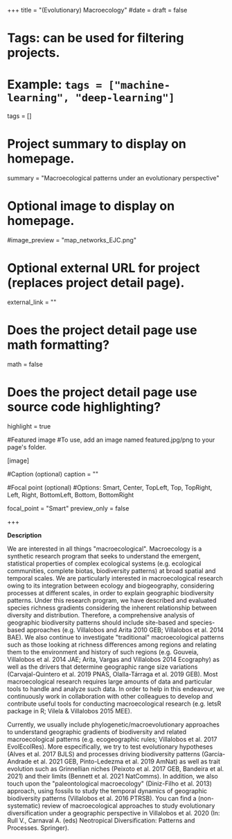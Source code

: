 +++
title = "(Evolutionary) Macroecology"
#date = 
draft = false
  
# Tags: can be used for filtering projects.
# Example: `tags = ["machine-learning", "deep-learning"]`
tags = []
  
# Project summary to display on homepage.
summary = "Macroecological patterns under an evolutionary perspective"
  
# Optional image to display on homepage.
#image_preview = "map_networks_EJC.png"
  
# Optional external URL for project (replaces project detail page).
external_link = ""
  
# Does the project detail page use math formatting?
math = false
  
# Does the project detail page use source code highlighting?
highlight = true

#Featured image
#To use, add an image named featured.jpg/png to your page's folder.

[image]

#Caption (optional)
caption = ""

#Focal point (optional)
#Options: Smart, Center, TopLeft, Top, TopRight, Left, Right, BottomLeft, Bottom, BottomRight

focal_point = "Smart"
preview_only = false 


+++

**Description**

We are interested in all things "macroecological". Macroecology is a synthetic research program that seeks to understand the emergent, statistical properties of complex ecological systems (e.g. ecological communities, complete biotas, biodiversity patterns) at broad spatial and temporal scales. We are particularly interested in macroecological research owing to its integration between ecology and biogeography, considering processes at different scales, in order to explain geographic biodiversity patterns. Under this research program, we have described and evaluated species richness gradients considering the inherent relationship between diversity and distribution. Therefore, a comprehensive analysis of geographic biodiversity patterns should include site-based and species-based approaches (e.g. Villalobos and Arita 2010 GEB; Villalobos et al. 2014 BAE). We also continue to investigate "traditional" macroecological patterns such as those looking at richness differences among regions and relating them to the environment and history of such regions (e.g. Gouveia, Villalobos et al. 2014 JAE; Arita, Vargas and Villalobos 2014 Ecography) as well as the drivers that determine geographic range size variations (Carvajal-Quintero et al. 2019 PNAS, Olalla-Tárraga et al. 2019 GEB). Most macroecological research requires large amounts of data and particular tools to handle and analyze such data. In order to help in this endeavour, we continuously work in collaboration with other colleagues to develop and contribute useful tools for conducting macroecological research (e.g. letsR package in R; Vilela & Villalobos 2015 MEE).

Currently, we usually include phylogenetic/macroevolutionary approaches to understand geographic gradients of biodiversity and related macroecological patterns (e.g. ecogeographic rules; Villalobos et al. 2017 EvolEcolRes). More especifically, we try to test evolutionary hypotheses (Alves et al. 2017 BJLS) and processes driving biodiversity patterns (García-Andrade et al. 2021 GEB, Pinto-Ledezma et al. 2019 AmNat) as well as trait evolution such as Grinnellian niches (Peixoto et al. 2017 GEB, Bandeira et al. 2021) and their limits (Bennett et al. 2021 NatComms). In addition, we also touch upon the "paleontological macroecology" (Diniz-Filho et al. 2013) approach, using fossils to study the temporal dynamics of geographic biodiversity patterns (Villalobos et al. 2016 PTRSB). You can find a (non-systematic) review of macroecological approaches to study evolutionary diversification under a geographic perspective in Villalobos et al. 2020 (In: Rull V., Carnaval A. (eds) Neotropical Diversification: Patterns and Processes. Springer).

